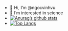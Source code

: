 - 👋 Hi, I’m @ngocvinhvu
- 👀 I’m interested in science
- [![Anurag’s github stats](https://github-readme-stats.vercel.app/api?username=ngocvinhvu)](https://github.com/ngocvinhvu)
- [![Top Langs](https://github-readme-stats.vercel.app/api/top-langs/?username=ngocvinhvu&layout=compact)](https://github.com/ngocvinhvu)                                                                                                                       
